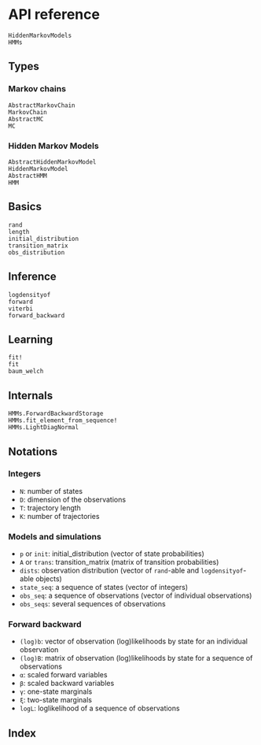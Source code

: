# API reference

```@docs
HiddenMarkovModels
HMMs
```

## Types

### Markov chains

```@docs
AbstractMarkovChain
MarkovChain
AbstractMC
MC
```

### Hidden Markov Models

```@docs
AbstractHiddenMarkovModel
HiddenMarkovModel
AbstractHMM
HMM
```

## Basics

```@docs
rand
length
initial_distribution
transition_matrix
obs_distribution
```

## Inference

```@docs
logdensityof
forward
viterbi
forward_backward
```

## Learning

```@docs
fit!
fit
baum_welch
```

## Internals

```@docs
HMMs.ForwardBackwardStorage
HMMs.fit_element_from_sequence!
HMMs.LightDiagNormal
```

## Notations

### Integers

- `N`: number of states
- `D`: dimension of the observations
- `T`: trajectory length
- `K`: number of trajectories

### Models and simulations

- `p` or `init`: initial_distribution (vector of state probabilities)
- `A` or `trans`: transition_matrix (matrix of transition probabilities)
- `dists`: observation distribution (vector of `rand`-able and `logdensityof`-able objects)
- `state_seq`: a sequence of states (vector of integers)
- `obs_seq`: a sequence of observations (vector of individual observations)
- `obs_seqs`: several sequences of observations

### Forward backward

- `(log)b`: vector of observation (log)likelihoods by state for an individual observation
- `(log)B`: matrix of observation (log)likelihoods by state for a sequence of observations
- `α`: scaled forward variables
- `β`: scaled backward variables
- `γ`: one-state marginals
- `ξ`: two-state marginals
- `logL`: loglikelihood of a sequence of observations

## Index

```@index
```
